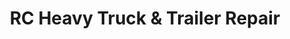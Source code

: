 ---
title: "RC Heavy Truck & Trailer Repair"
url: /airdrie/rc-heavy-truck-and-trailer-repair/
shop: shop
---